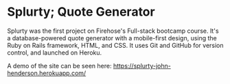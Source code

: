 # Splurty; Quote Generator

Splurty was the first project on Firehose's Full-stack bootcamp course. It's a database-powered quote generator with a mobile-first design, using the Ruby on Rails framework, HTML, and CSS. It uses Git and GitHub for version control, and launched on Heroku.

A demo of the site can be seen here: https://splurty-john-henderson.herokuapp.com/
